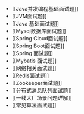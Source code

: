 - [[Java并发编程基础面试题]]
- [[JVM面试题]]
- [[Java 基础面试题]]
- [[Mysql数据库面试题]]
- [[Spring Cloud面试题]]
- [[Spring Boot面试题]]
- [[Spring 面试题]]
- [[Mybatis 面试题]]
- [[网络相关面试题]]
- [[Redis面试题]]
- [[Zookeeper面试题]]
- [[分布式消息队列面试题]]
- [[一线大厂场景问题详解]]
- [[常见算法面试题]]